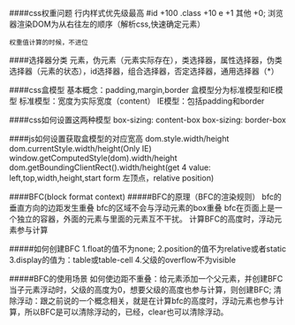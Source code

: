 ####css权重问题
    行内样式优先级最高
    #id +100
    .class +10
    e +1
    其他 +0;
    浏览器渲染DOM为从右往左的顺序（解析css,快速确定元素）
    
    权重值计算的时候，不进位
    
####选择器分类
    元素，伪元素（元素实际存在），类选择器，属性选择器，伪类选择器（元素的状态），id选择器，组合选择器，否定选择器，通用选择器（*）
    
####css盒模型
    基本概念：padding,margin,border
    盒模型分为标准模型和IE模型
    标准模型：宽度为实际宽度（content）
    IE模型：包括padding和border
    
####css如何设置这两种模型
    box-sizing: content-box
    box-sizing: border-box
    
####js如何设置获取盒模型的对应宽高
    dom.style.width/height
    dom.currentStyle.width/height(Only IE)
    window.getComputedStyle(dom).width/height
    dom.getBoundingClientRect().width/height(get 4 value: left,top,width,height,start form 左顶点，relative position)
    
####BFC(block format context)
#####BFC的原理（BFC的渲染规则）
    bfc的垂直方向的边距发生重叠
    bfc的区域不会与浮动元素的box重叠
    bfc在页面上是一个独立的容器，外面的元素与里面的元素互不干扰。
    计算BFC的高度时，浮动元素参与计算
    
#####如何创建BFC
    1.float的值不为none;
    2.position的值不为relative或者static
    3.display的值为：table或table-cell
    4.父级的overflow不为visible
    
#####BFC的使用场景
    如何使边距不重叠：给元素添加一个父元素，并创建BFC
    当子元素浮动时，父级的高度为0，想要父级的高度也参与计算，则创建BFC;
    清除浮动：跟之前说的一个概念相关，就是在计算bfc的高度时，浮动元素也参与计算，所以BFC是可以清除浮动的，已经，clear也可以清除浮动。
   
    
  
    